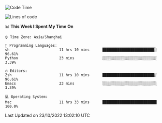 <!--START_SECTION:waka-->
![Code Time](http://img.shields.io/badge/Code%20Time-931%20hrs%2058%20mins-blue)

![Lines of code](https://img.shields.io/badge/From%20Hello%20World%20I%27ve%20Written-23%20Thousand%20lines%20of%20code-blue)

📊 **This Week I Spent My Time On** 

```text
⌚︎ Time Zone: Asia/Shanghai

💬 Programming Languages: 
sh                       11 hrs 10 mins      ████████████████████████░   96.61% 
Python                   23 mins             ░░░░░░░░░░░░░░░░░░░░░░░░░   3.39%

🔥 Editors: 
Zsh                      11 hrs 10 mins      ████████████████████████░   96.61% 
Emacs                    23 mins             ░░░░░░░░░░░░░░░░░░░░░░░░░   3.39%

💻 Operating System: 
Mac                      11 hrs 33 mins      █████████████████████████   100.0%

```


 Last Updated on 23/10/2022 13:02:10 UTC
<!--END_SECTION:waka-->
